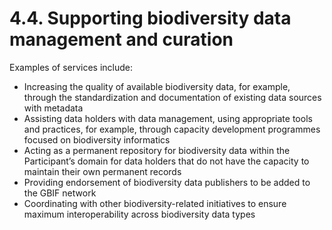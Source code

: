 # 4.4. Supporting biodiversity data management and curation

Examples of services include: 

* Increasing the quality of available biodiversity data, for example, through the standardization and documentation of existing data sources with metadata
* Assisting data holders with data management, using appropriate tools and practices, for example, through capacity development programmes focused on biodiversity informatics
* Acting as a permanent repository for biodiversity data within the Participant’s domain for data holders that do not have the capacity to maintain their own permanent records
* Providing endorsement of biodiversity data publishers to be added to the GBIF network
* Coordinating with other biodiversity-related initiatives to ensure maximum interoperability across biodiversity data types
